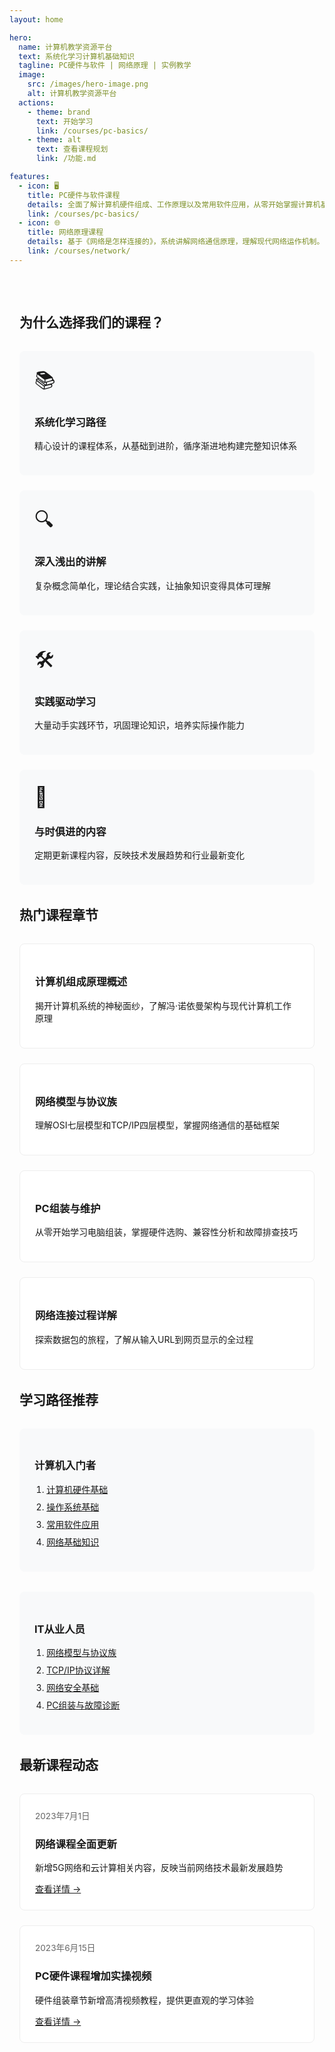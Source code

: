 ```yaml
---
layout: home

hero:
  name: 计算机教学资源平台
  text: 系统化学习计算机基础知识
  tagline: PC硬件与软件 | 网络原理 | 实例教学
  image:
    src: /images/hero-image.png
    alt: 计算机教学资源平台
  actions:
    - theme: brand
      text: 开始学习
      link: /courses/pc-basics/
    - theme: alt
      text: 查看课程规划
      link: /功能.md

features:
  - icon: 🖥️
    title: PC硬件与软件课程
    details: 全面了解计算机硬件组成、工作原理以及常用软件应用，从零开始掌握计算机基础知识。
    link: /courses/pc-basics/
  - icon: 🌐
    title: 网络原理课程
    details: 基于《网络是怎样连接的》，系统讲解网络通信原理，理解现代网络运作机制。
    link: /courses/network/
---
```


<div class="home-content">

## 为什么选择我们的课程？

<div class="features-grid">
  <div class="feature-card">
    <div class="feature-icon">📚</div>
    <h3>系统化学习路径</h3>
    <p>精心设计的课程体系，从基础到进阶，循序渐进地构建完整知识体系</p>
  </div>
  <div class="feature-card">
    <div class="feature-icon">🔍</div>
    <h3>深入浅出的讲解</h3>
    <p>复杂概念简单化，理论结合实践，让抽象知识变得具体可理解</p>
  </div>
  <div class="feature-card">
    <div class="feature-icon">🛠️</div>
    <h3>实践驱动学习</h3>
    <p>大量动手实践环节，巩固理论知识，培养实际操作能力</p>
  </div>
  <div class="feature-card">
    <div class="feature-icon">🔄</div>
    <h3>与时俱进的内容</h3>
    <p>定期更新课程内容，反映技术发展趋势和行业最新变化</p>
  </div>
</div>

## 热门课程章节

<div class="popular-courses">
  <a href="/courses/pc-basics/hardware/overview.html" class="course-card">
    <h3>计算机组成原理概述</h3>
    <p>揭开计算机系统的神秘面纱，了解冯·诺依曼架构与现代计算机工作原理</p>
    <span class="course-card-tag">PC基础</span>
  </a>
  <a href="/courses/network/basics/models.html" class="course-card">
    <h3>网络模型与协议族</h3>
    <p>理解OSI七层模型和TCP/IP四层模型，掌握网络通信的基础框架</p>
    <span class="course-card-tag">网络原理</span>
  </a>
  <a href="/courses/pc-basics/assembly/" class="course-card">
    <h3>PC组装与维护</h3>
    <p>从零开始学习电脑组装，掌握硬件选购、兼容性分析和故障排查技巧</p>
    <span class="course-card-tag">PC基础</span>
  </a>
  <a href="/courses/network/connection/" class="course-card">
    <h3>网络连接过程详解</h3>
    <p>探索数据包的旅程，了解从输入URL到网页显示的全过程</p>
    <span class="course-card-tag">网络原理</span>
  </a>
</div>

## 学习路径推荐

<div class="learning-paths">
  <div class="path-card">
    <h3>计算机入门者</h3>
    <ol>
      <li><a href="/courses/pc-basics/hardware/">计算机硬件基础</a></li>
      <li><a href="/courses/pc-basics/os/">操作系统基础</a></li>
      <li><a href="/courses/pc-basics/software/">常用软件应用</a></li>
      <li><a href="/courses/network/basics/">网络基础知识</a></li>
    </ol>
  </div>
  <div class="path-card">
    <h3>IT从业人员</h3>
    <ol>
      <li><a href="/courses/network/basics/models.html">网络模型与协议族</a></li>
      <li><a href="/courses/network/protocols/">TCP/IP协议详解</a></li>
      <li><a href="/courses/network/security/">网络安全基础</a></li>
      <li><a href="/courses/pc-basics/assembly/">PC组装与故障诊断</a></li>
    </ol>
  </div>
</div>

## 最新课程动态

<div class="news-section">
  <div class="news-card">
    <span class="date">2023年7月1日</span>
    <h3>网络课程全面更新</h3>
    <p>新增5G网络和云计算相关内容，反映当前网络技术最新发展趋势</p>
    <a href="/courses/network/applications/">查看详情 →</a>
  </div>
  <div class="news-card">
    <span class="date">2023年6月15日</span>
    <h3>PC硬件课程增加实操视频</h3>
    <p>硬件组装章节新增高清视频教程，提供更直观的学习体验</p>
    <a href="/courses/pc-basics/assembly/">查看详情 →</a>
  </div>
</div>

</div>

<style>
.home-content {
  max-width: 1200px;
  margin: 0 auto;
  padding: 2rem 1rem;
}

.features-grid {
  display: grid;
  grid-template-columns: repeat(auto-fill, minmax(250px, 1fr));
  gap: 1.5rem;
  margin: 2rem 0;
}

.feature-card {
  background-color: #f8f9fa;
  border-radius: 8px;
  padding: 1.5rem;
  transition: transform 0.3s, box-shadow 0.3s;
}

.feature-card:hover {
  transform: translateY(-5px);
  box-shadow: 0 10px 20px rgba(0,0,0,0.05);
}

.feature-icon {
  font-size: 2rem;
  margin-bottom: 0.5rem;
}

.popular-courses {
  display: grid;
  grid-template-columns: repeat(auto-fill, minmax(300px, 1fr));
  gap: 1.5rem;
  margin: 2rem 0;
}

.course-card {
  background-color: #fff;
  border: 1px solid #eee;
  border-radius: 8px;
  padding: 1.5rem;
  text-decoration: none;
  color: inherit;
  transition: transform 0.3s, box-shadow 0.3s;
  position: relative;
}

.course-card:hover {
  transform: translateY(-5px);
  box-shadow: 0 10px 20px rgba(0,0,0,0.1);
}

.course-card-tag {
  position: absolute;
  top: 1rem;
  right: 1rem;
  background-color: var(--vp-c-brand);
  color: white;
  padding: 0.2rem 0.6rem;
  border-radius: 4px;
  font-size: 0.8rem;
}

.learning-paths {
  display: grid;
  grid-template-columns: repeat(auto-fill, minmax(300px, 1fr));
  gap: 2rem;
  margin: 2rem 0;
}

.path-card {
  background-color: #f8f9fa;
  border-radius: 8px;
  padding: 1.5rem;
}

.path-card ol {
  padding-left: 1.2rem;
}

.path-card li {
  margin-bottom: 0.5rem;
}

.news-section {
  display: grid;
  grid-template-columns: repeat(auto-fill, minmax(300px, 1fr));
  gap: 1.5rem;
  margin: 2rem 0;
}

.news-card {
  background-color: #fff;
  border: 1px solid #eee;
  border-radius: 8px;
  padding: 1.5rem;
}

.date {
  font-size: 0.85rem;
  color: #666;
}

@media (max-width: 640px) {
  .features-grid,
  .popular-courses,
  .learning-paths,
  .news-section {
    grid-template-columns: 1fr;
  }
}
</style>



